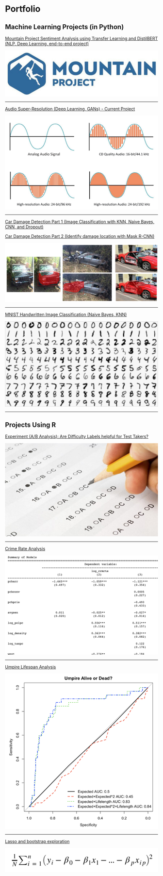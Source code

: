 # Portfolio




## Machine Learning Projects (in Python)

[Mountain Project Sentiment Analysis using Transfer Learning and DistilBERT (NLP, Deep Learning, end-to-end project)](/Machine_Learning/mp/mountain_project.md)

<img src="images/MP.png?raw=true">

---

[Audio Super-Resolution (Deep Learning, GANs) - Current Project](/Machine_Learning/DeciBull/summary.md)

<img src="/Machine_Learning/DeciBull/waves.png?raw=true">

---

[Car Damage Detection Part 1 (Image Classification with KNN, Naive Bayes, CNN, and Dropout)](/Machine_Learning/car_damage/sup_summary.md)

[Car Damage Detection Part 2 (Identify damage location with Mask R-CNN)](/Machine_Learning/car_damage/unsupervised_learning/unsup_summary.md)

<img src="/Machine_Learning/car_damage/car_damage_cover.png?raw=true">

---

[MNIST Handwritten Image Classification (Naive Bayes, KNN)](/Machine_Learning/MNIST_ML/MNIST_ML.md)

<img src="images/MNIST.png?raw=true"/>

---





## Projects Using R

[Experiment (A/B Analysis): Are Difficulty Labels helpful for Test Takers?](R/survey/deng_degner_heck_final.md)

<img src="images/test.png?raw=true">

---
[Crime Rate Analysis](/R/Crime_Rate_group_lab/Crime_Rate_group_lab.md)

<img src="images/crime.png?raw=true"/>


---
[Umpire Lifespan Analysis](/R/Umpire_Lifespan/Umpire_Lifespan.md)

<img src="images/umpire.png?raw=true"/>


---
[Lasso and bootstrap exploration](/R/Lasso_Example/Model_Selection_boot_lasso.md)

<img src="images/lasso.png?raw=true"/>

